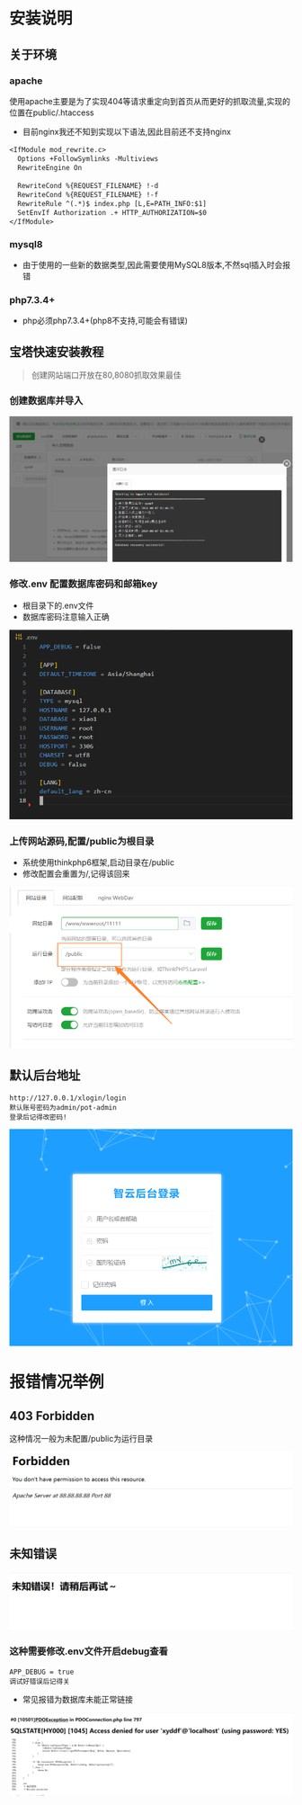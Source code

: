 # 安装说明

## 关于环境

### apache

使用apache主要是为了实现404等请求重定向到首页从而更好的抓取流量,实现的位置在public/.htaccess

- 目前nginx我还不知到实现以下语法,因此目前还不支持nginx

```
<IfModule mod_rewrite.c>
  Options +FollowSymlinks -Multiviews
  RewriteEngine On

  RewriteCond %{REQUEST_FILENAME} !-d
  RewriteCond %{REQUEST_FILENAME} !-f
  RewriteRule ^(.*)$ index.php [L,E=PATH_INFO:$1]
  SetEnvIf Authorization .+ HTTP_AUTHORIZATION=$0
</IfModule>

```

### mysql8

- 由于使用的一些新的数据类型,因此需要使用MySQL8版本,不然sql插入时会报错

### php7.3.4+

- php必须php7.3.4+(php8不支持,可能会有错误)

## 宝塔快速安装教程

> 创建网站端口开放在80,8080抓取效果最佳

### 创建数据库并导入

![1723077611123](image/软件安装详情/1723077611123.png)

### 修改.env 配置数据库密码和邮箱key

- 根目录下的.env文件
- 数据库密码注意输入正确

![1723208797231](image/软件安装详情/1723208797231.png)

### 上传网站源码,配置/public为根目录

- 系统使用thinkphp6框架,启动目录在/public
- 修改配置会重置为/,记得该回来

![1723077998896](image/软件安装详情/1723077998896.png)

## 默认后台地址

```
http://127.0.0.1/xlogin/login
默认账号密码为admin/pot-admin
登录后记得改密码!
```

![1723078194101](image/软件安装详情/1723078194101.png)

# 报错情况举例

## 403 Forbidden

这种情况一般为未配置/public为运行目录

![1723078443955](image/软件安装详情/1723078443955.png)

## 未知错误

![1723078518935](image/软件安装详情/1723078518935.png)

### 这种需要修改.env文件开启debug查看

```
APP_DEBUG = true
调试好错误后记得关
```

- 常见报错为数据库未能正常链接

![1723078636891](image/软件安装详情/1723078636891.png)
